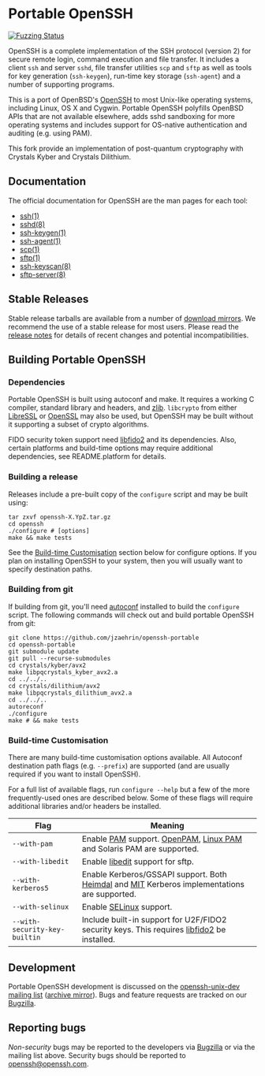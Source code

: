 # Portable OpenSSH

[![Fuzzing Status](https://oss-fuzz-build-logs.storage.googleapis.com/badges/openssh.svg)](https://bugs.chromium.org/p/oss-fuzz/issues/list?sort=-opened&can=1&q=proj:openssh)

OpenSSH is a complete implementation of the SSH protocol (version 2) for secure
remote login, command execution and file transfer. It includes a client `ssh`
and server `sshd`, file transfer utilities `scp` and `sftp` as well as tools for
key generation (`ssh-keygen`), run-time key storage (`ssh-agent`) and a number
of supporting programs.

This is a port of OpenBSD's [OpenSSH](https://openssh.com) to most Unix-like
operating systems, including Linux, OS X and Cygwin. Portable OpenSSH polyfills
OpenBSD APIs that are not available elsewhere, adds sshd sandboxing for more
operating systems and includes support for OS-native authentication and auditing
(e.g. using PAM).

This fork provide an implementation of post-quantum cryptography with Crystals
Kyber and Crystals Dilithium.

## Documentation

The official documentation for OpenSSH are the man pages for each tool:

- [ssh(1)](https://man.openbsd.org/ssh.1)
- [sshd(8)](https://man.openbsd.org/sshd.8)
- [ssh-keygen(1)](https://man.openbsd.org/ssh-keygen.1)
- [ssh-agent(1)](https://man.openbsd.org/ssh-agent.1)
- [scp(1)](https://man.openbsd.org/scp.1)
- [sftp(1)](https://man.openbsd.org/sftp.1)
- [ssh-keyscan(8)](https://man.openbsd.org/ssh-keyscan.8)
- [sftp-server(8)](https://man.openbsd.org/sftp-server.8)

## Stable Releases

Stable release tarballs are available from a number of
[download mirrors](https://www.openssh.com/portable.html#downloads). We
recommend the use of a stable release for most users. Please read the
[release notes](https://www.openssh.com/releasenotes.html) for details of recent
changes and potential incompatibilities.

## Building Portable OpenSSH

### Dependencies

Portable OpenSSH is built using autoconf and make. It requires a working C
compiler, standard library and headers, and [zlib](https://www.zlib.net/).
`libcrypto` from either [LibreSSL](https://www.libressl.org/) or
[OpenSSL](https://www.openssl.org) may also be used, but OpenSSH may be built
without it supporting a subset of crypto algorithms.

FIDO security token support need [libfido2](https://github.com/Yubico/libfido2)
and its dependencies. Also, certain platforms and build-time options may require
additional dependencies, see README.platform for details.

### Building a release

Releases include a pre-built copy of the `configure` script and may be built
using:

```
tar zxvf openssh-X.YpZ.tar.gz
cd openssh
./configure # [options]
make && make tests
```

See the [Build-time Customisation](#build-time-customisation) section below for
configure options. If you plan on installing OpenSSH to your system, then you
will usually want to specify destination paths.

### Building from git

If building from git, you'll need
[autoconf](https://www.gnu.org/software/autoconf/) installed to build the
`configure` script. The following commands will check out and build portable
OpenSSH from git:

```
git clone https://github.com/jzaehrin/openssh-portable
cd openssh-portable
git submodule update
git pull --recurse-submodules
cd crystals/kyber/avx2
make libpqcrystals_kyber_avx2.a
cd ../../..
cd crystals/dilithium/avx2
make libpqcrystals_dilithium_avx2.a
cd ../../..
autoreconf
./configure
make # && make tests
```

### Build-time Customisation

There are many build-time customisation options available. All Autoconf
destination path flags (e.g. `--prefix`) are supported (and are usually required
if you want to install OpenSSH).

For a full list of available flags, run `configure --help` but a few of the more
frequently-used ones are described below. Some of these flags will require
additional libraries and/or headers be installed.

| Flag                          | Meaning                                                                                                                                                                                         |
| ----------------------------- | ----------------------------------------------------------------------------------------------------------------------------------------------------------------------------------------------- |
| `--with-pam`                  | Enable [PAM](https://en.wikipedia.org/wiki/Pluggable_authentication_module) support. [OpenPAM](https://www.openpam.org/), [Linux PAM](http://www.linux-pam.org/) and Solaris PAM are supported. |
| `--with-libedit`              | Enable [libedit](https://www.thrysoee.dk/editline/) support for sftp.                                                                                                                           |
| `--with-kerberos5`            | Enable Kerberos/GSSAPI support. Both [Heimdal](https://www.h5l.org/) and [MIT](https://web.mit.edu/kerberos/) Kerberos implementations are supported.                                           |
| `--with-selinux`              | Enable [SELinux](https://en.wikipedia.org/wiki/Security-Enhanced_Linux) support.                                                                                                                |
| `--with-security-key-builtin` | Include built-in support for U2F/FIDO2 security keys. This requires [libfido2](https://github.com/Yubico/libfido2) be installed.                                                                |

## Development

Portable OpenSSH development is discussed on the
[openssh-unix-dev mailing list](https://lists.mindrot.org/mailman/listinfo/openssh-unix-dev)
([archive mirror](https://marc.info/?l=openssh-unix-dev)). Bugs and feature
requests are tracked on our [Bugzilla](https://bugzilla.mindrot.org/).

## Reporting bugs

_Non-security_ bugs may be reported to the developers via
[Bugzilla](https://bugzilla.mindrot.org/) or via the mailing list above.
Security bugs should be reported to
[openssh@openssh.com](mailto:openssh.openssh.com).
